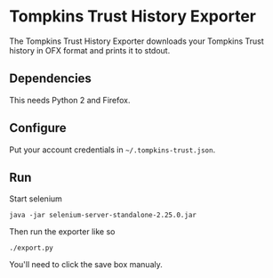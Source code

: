 Tompkins Trust History Exporter
============
The  Tompkins Trust History Exporter downloads your Tompkins Trust history in
OFX format and prints it to stdout.

## Dependencies

This needs Python 2 and Firefox.

## Configure

Put your account credentials in `~/.tompkins-trust.json`.

## Run

Start selenium

    java -jar selenium-server-standalone-2.25.0.jar

Then run the exporter like so

    ./export.py

You'll need to click the save box manualy.
